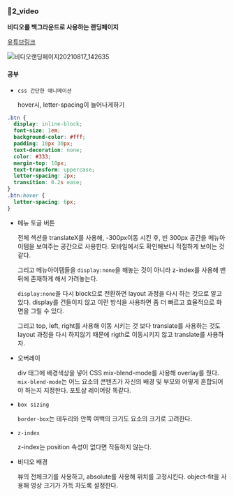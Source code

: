 ### 📁2_video

**비디오를 백그라운드로 사용하는 랜딩페이지**

[유튜브링크](https://www.youtube.com/watch?v=8MgpE2DTTKA)

![비디오랜딩페이지20210817_142635](https://user-images.githubusercontent.com/44540726/129668487-27a42260-f0d3-4f77-9d6c-3a0e04141525.gif)

#### 공부

- `css 간단한 애니메이션`

  hover시, letter-spacing이 늘어나게하기

```css
.btn {
  display: inline-block;
  font-size: 1em;
  background-color: #fff;
  padding: 10px 30px;
  text-decoration: none;
  color: #333;
  margin-top: 10px;
  text-transform: uppercase;
  letter-spacing: 2px;
  transition: 0.2s ease;
}
.btn:hover {
  letter-spacing: 6px;
}
```

- 메뉴 토글 버튼

  전체 섹션을 translateX를 사용해, -300px이동 시킨 후, 빈 300px 공간을 메뉴아이템을 보여주는 공간으로 사용한다.
  모바일에서도 확인해보니 적절하게 보이는 것 같다.

  그리고 메뉴아이템들을 `display:none`을 해놓는 것이 아니라 z-index를 사용해 맨 뒤에 존재하게 해서 가려놓는다.

  `display:none`을 다시 block으로 전환하면 layout 과정을 다시 하는 것으로 알고있다. display를 건들이지 않고 이런 방식을 사용하면 좀 더 빠르고 효율적으로 화면을 그릴 수 있다.

  그리고 top, left, right를 사용해 이동 시키는 것 보다 translate를 사용하는 것도 layout 과정을 다시 하지않기 때문에 rigth로 이동시키지 않고 translate를 사용하자.

- 오버레이

  div 태그에 배경색상을 넣어 CSS mix-blend-mode를 사용해 overlay를 줬다.
  `mix-blend-mode`는 어느 요소의 콘텐츠가 자신의 배경 및 부모와 어떻게 혼합되어야 하는지 지정한다.
  포토샵 레이어랑 똑같다.

- `box sizing`

  `border-box`는 테두리와 안쪽 여백의 크기도 요소의 크기로 고려한다.

- `z-index`

  z-index는 position 속성이 없다면 작동하지 않는다.

- 비디오 배경

  뷰의 전체크기를 사용하고, absolute를 사용해 위치를 고정시킨다.
  object-fit을 사용해 영상 크기가 가득 차도록 설정한다.
